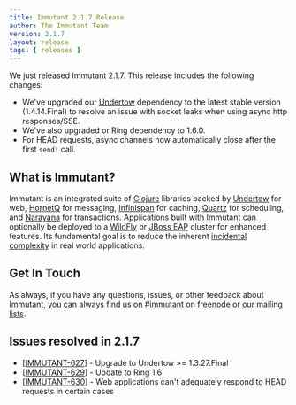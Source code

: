```yaml
---
title: Immutant 2.1.7 Release
author: The Immutant Team
version: 2.1.7
layout: release
tags: [ releases ]
---
```


We just released Immutant 2.1.7. This release includes the following changes:

* We've upgraded our [Undertow] dependency to the latest stable
  version (1.4.14.Final) to resolve an issue with socket leaks when
  using async http responses/SSE.
* We've also upgraded or Ring dependency to 1.6.0.
* For HEAD requests, async channels now automatically close after the
  first `send!` call.

## What is Immutant?

Immutant is an integrated suite of [Clojure](http://clojure.org)
libraries backed by [Undertow] for web, [HornetQ] for messaging,
[Infinispan] for caching, [Quartz] for scheduling, and [Narayana] for
transactions. Applications built with Immutant can optionally be
deployed to a [WildFly] or [JBoss EAP] cluster for enhanced features. Its
fundamental goal is to reduce the inherent
[incidental complexity](http://en.wikipedia.org/wiki/Accidental_complexity)
in real world applications.

## Get In Touch

As always, if you have any questions, issues, or other feedback about
Immutant, you can always find us on
[#immutant on freenode](/community/) or
[our mailing lists](/community/mailing_lists).

## Issues resolved in 2.1.7

<ul>
<li>[<a href='https://issues.jboss.org/browse/IMMUTANT-627'>IMMUTANT-627</a>] -         Upgrade to Undertow &gt;= 1.3.27.Final</li>
<li>[<a href='https://issues.jboss.org/browse/IMMUTANT-629'>IMMUTANT-629</a>] -         Update to Ring 1.6</li>
<li>[<a href='https://issues.jboss.org/browse/IMMUTANT-630'>IMMUTANT-630</a>] -         Web applications can&#39;t adequately respond to HEAD requests in certain cases</li>
</ul>

[WildFly]: http://wildfly.org/
[Infinispan]: http://infinispan.org
[HornetQ]: http://jboss.org/hornetq/
[Undertow]: http://undertow.io
[Quartz]: http://quartz-scheduler.org/
[Narayana]: http://www.jboss.org/narayana
[JBoss EAP]: http://www.jboss.org/products/eap/overview/
